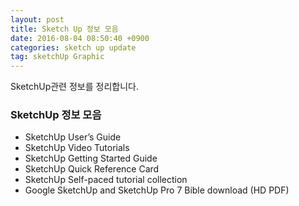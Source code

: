 ```yaml
---
layout: post
title: Sketch Up 정보 모음  
date: 2016-08-04 08:50:40 +0900  
categories: sketch up update
tag: sketchUp Graphic
---
```

SketchUp관련 정보를 정리합니다. 


### SketchUp 정보 모음


- SketchUp User’s Guide
- SketchUp Video Tutorials
- SketchUp Getting Started Guide
- SketchUp Quick Reference Card
- SketchUp Self-paced tutorial collection
- Google SketchUp and SketchUp Pro 7 Bible download (HD PDF)
